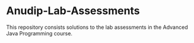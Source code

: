 # Anudip-Lab-Assessments
This repository consists solutions to the lab assessments in the Advanced Java Programming course.
